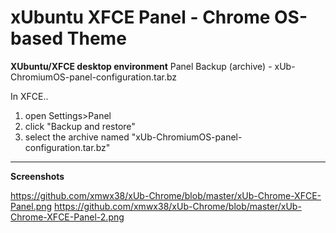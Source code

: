 # xUbuntu XFCE Panel - Chrome OS-based Theme

**XUbuntu/XFCE desktop environment** Panel Backup (archive) - xUb-ChromiumOS-panel-configuration.tar.bz

In XFCE..

  1. open Settings>Panel
  2. click "Backup and restore"
  3. select the archive named "xUb-ChromiumOS-panel-configuration.tar.bz"

--------------

**Screenshots**

https://github.com/xmwx38/xUb-Chrome/blob/master/xUb-Chrome-XFCE-Panel.png
https://github.com/xmwx38/xUb-Chrome/blob/master/xUb-Chrome-XFCE-Panel-2.png

